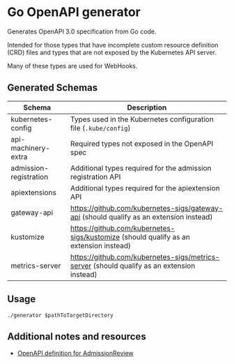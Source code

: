 # Go OpenAPI generator

Generates OpenAPI 3.0 specification from Go code.

Intended for those types that have incomplete custom resource definition (CRD) files and types that are not exposed by the Kubernetes API server.

Many of these types are used for WebHooks.

## Generated Schemas

| Schema                 | Description                                                                                |
|------------------------|--------------------------------------------------------------------------------------------|
| kubernetes-config      | Types used in the Kubernetes configuration file (`.kube/config`)                           |
| api-machinery-extra    | Required types not exposed in the OpenAPI spec                                             |
| admission-registration | Additional types required for the admission registration API                               |
| apiextensions          | Additional types required for the apiextension API                                         |
| gateway-api            | https://github.com/kubernetes-sigs/gateway-api (should qualify as an extension instead)    |
| kustomize              | https://github.com/kubernetes-sigs/kustomize (should qualify as an extension instead)      |
| metrics-server         | https://github.com/kubernetes-sigs/metrics-server (should qualify as an extension instead) |


## Usage

```shell
./generator $pathToTargetDirectory
```

## Additional notes and resources

- [OpenAPI definition for AdmissionReview](https://github.com/kubernetes/kubernetes/issues/84081)

